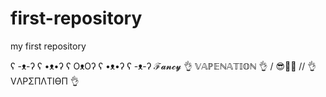 # first-repository
my first repository

ʕ -ᴥ-ʔ
ʕ •ᴥ•ʔ
ʕ OᴥOʔ
ʕ •ᴥ•ʔ
ʕ -ᴥ-ʔ
ℱ𝓪𝓷𝓬𝔂
👌 𝕍𝔸ℙ𝔼ℕ𝔸𝕋𝕀𝕆ℕ 👌 \/ 😎💨🚬 /\/ 👌 VΛPΣПΛTIӨП 👌
